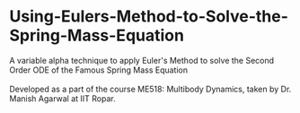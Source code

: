 # Using-Eulers-Method-to-Solve-the-Spring-Mass-Equation
A variable alpha technique to apply Euler's Method to solve the Second Order ODE of the Famous Spring Mass Equation<br><br>
Developed as a part of the course ME518: Multibody Dynamics, taken by Dr. Manish Agarwal at IIT Ropar.
